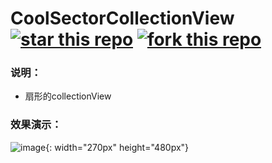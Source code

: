 # CoolSectorCollectionView [![star this repo](http://github-svg-buttons.herokuapp.com/star.svg?user=ianisme&repo=CoolSectorCollectionView&style=flat&background=1081C1)](https://github.com/ianisme/CoolSectorCollectionView) [![fork this repo](http://github-svg-buttons.herokuapp.com/fork.svg?user=ianisme&repo=CoolSectorCollectionView&style=flat&background=1081C1)](https://github.com/ianisme/CoolSectorCollectionView/fork)

### 说明：
- 扇形的collectionView

### 效果演示：

 ![image](https://raw.githubusercontent.com/ianisme/CoolSectorCollectionView/master/demo.gif){: width="270px" height="480px"}


